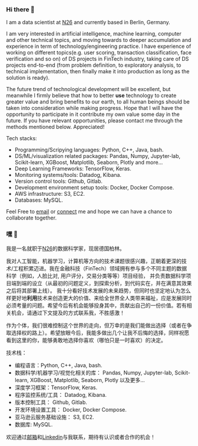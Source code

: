 ### Hi there 👋

I am a data scientist at [N26](https://n26.com/en-eu) and currently based in Berlin, Germany.

I am very interested in artificial intelligence, machine learning, computer and other technical topics, and moving towards to deeper accumulation and experience in term of technology/engineering practice. I have experience of working on different topics(e.g. user scoring, transaction classification, face verification and so on) of DS projects in FinTech industry, taking care of DS projects end-to-end (from problem definition, to exploratory analysis, to technical implementation, then finally make it into production as long as the solution is ready).

The future trend of technological development will be excellent, but meanwhile I firmly believe that how to better **use** technology to create greater value and bring benefits to our earth, to all human beings should be taken into consideration while making progress. Hope that I will have the opportunity to participate in it contribute my own value some day in the future. If you have relevant opportunities, please contact me through the methods mentioned below. Appreciated!

Tech stacks:
 - Programming/Scripying languages: Python, C++, Java, bash.  
 - DS/ML/visualization related packages: Pandas, Numpy, Jupyter-lab, Scikit-learn, XGBoost, Matplotlib, Seaborn, Plotly and more...   
 - Deep Learning Frameworks: TensorFlow, Keras.  
 - Monitoring systems/tools: Datadog, Kibana.  
 - Version control tools: Github, Gitlab.  
 - Development environment setup tools: Docker, Docker Compose.  
 - AWS infrastructure: S3, EC2.   
 - Databases: MySQL.  

Feel Free to [email](mailto:zequn.zhou007@gmail.com) or [connect](https://www.linkedin.com/in/zequn-zhou/) me and hope we can have a chance to collaborate together.


### 嘿 👋

我是一名就职于[N26](https://n26.com/en-eu)的数据科学家，现居德国柏林。

我对人工智能，机器学习，计算机等方向的技术课题很感兴趣，正朝着更深的技术/工程积累迈进。我在金融科技（FinTech）领域拥有参与多个不同主题的数据科学（例如，人脸比对, 用户评分，交易分类等等）项目经验， 并负责数据科学项目端到端的设立（从最初的问题定义，到探索分析，到代码实在，并在满意其效果之后将其部署上线）。
我十分看好技术发展的未来趋势，但同时也坚定地认为怎么样更好地**利用**技术来创造更大的价值、来给全世界全人类带来福祉，应是发展同时必须考量的问题。希望今后有机会能够投身其中，贡献出自己的一份价值。若有相关机会，请通过下文提及的方式联系我，不胜感激！

作为个体，我们很难控制这个世界的走向，但万幸的是我们能做出选择（或者在争取选择权的路上）。希望放眼今后，我能多做出几个让我不后悔的选择，同样祝愿看到这里的你，能够勇敢地选择你喜欢（哪怕只是一时喜欢）的决定。

技术栈：
 - 编程语言：Python, C++, Java, bash.  
 - 数据科学/机器学习/视觉化相关的库： Pandas, Numpy, Jupyter-lab, Scikit-learn, XGBoost, Matplotlib, Seaborn, Plotly 以及更多...  
 - 深度学习框架：TensorFlow, Keras.  
 - 程序监控系统/工具： Datadog, Kibana.  
 - 版本控制工具： Github, Gitlab.  
 - 开发环境设置工具： Docker, Docker Compose.  
 - 亚马逊云服务基础设施： S3, EC2.  
 - 数据库: MySQL.  

欢迎通过[邮箱](mailto:zequn.zhou007@gmail.com)和[Linkedin](https://www.linkedin.com/in/zequn-zhou/)与我联系，期待有认识或者合作的机会！  
